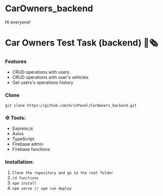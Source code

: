 # CarOwners_backend
Hi everyone!

# Car Owners Test Task (backend) 📰🗞️

### Features

- CRUD operations with users
- CRUD operations with user's vehicles
- Get users's operations history

### Clone

`git clone https://github.com/GrinPavel/CarOwners_backend.git`

### ⚙️ Tools:

- Express.js
- Axios
- TypeScript
- Firebase admin
- Firebase functions

### Installation:

1. `Clone the repository and go to the root folder`
2. `cd functions`
3. `npm install`
4. `npm serve // npm run deploy`

